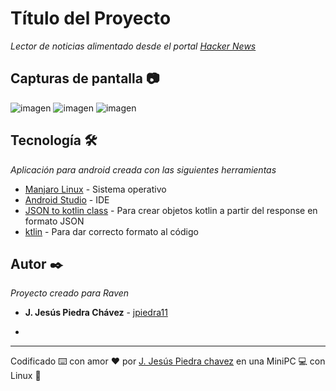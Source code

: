 # Título del Proyecto

_Lector de noticias alimentado desde el portal [Hacker News](https://hn.algolia.com/)_

## Capturas de pantalla 📷

![imagen](https://github.com/user-attachments/assets/2562e5b2-601c-469b-b310-758349da37f0)
![imagen](https://github.com/user-attachments/assets/b9efa98e-ecb0-4dc1-8a55-0224c89eac2e)
![imagen](https://github.com/user-attachments/assets/b3dc7bea-09b8-447f-a191-2cb18769d190)


## Tecnología 🛠️

_Aplicación para android creada con las siguientes herramientas_

* [Manjaro Linux](https://manjaro.org/) - Sistema operativo
* [Android Studio](https://developer.android.com/studio) - IDE
* [JSON to kotlin class](https://plugins.jetbrains.com/plugin/9960-json-to-kotlin-class-jsontokotlinclass-) - Para crear objetos kotlin a partir del response en formato JSON
* [ktlin](https://plugins.jetbrains.com/plugin/15057-ktlint) - Para dar correcto formato al código


## Autor ✒️

_Proyecto creado para Raven_

* **J. Jesús Piedra Chávez** - [jpiedra11](https://github.com/jpiedra11)

* 
---
Codificado ⌨️ con amor ❤️ por [J. Jesús Piedra chavez](https://github.com/jpiedra11) en una MiniPC 💻 con Linux 🐧

